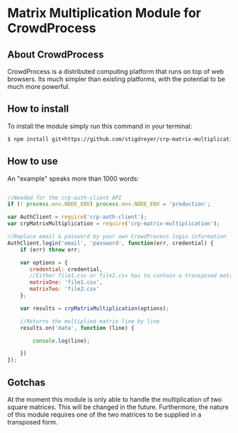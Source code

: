 # Matrix Multiplication Module for CrowdProcess

## About CrowdProcess

CrowdProcess is a distributed computing platform that runs on top of web browsers. Its much simpler than existing platforms, with the potential to be much more powerful.

## How to install

To install the module simply run this command in your terminal:

```bash
$ npm install git+https://github.com/stigdreyer/crp-matrix-multiplication.git
```

## How to use

An "example" speaks more than 1000 words:

```javascript

//Needed for the crp-auth-client API
if (! process.env.NODE_ENV) process.env.NODE_ENV = 'production';

var AuthClient = require('crp-auth-client');
var crpMatrixMultiplication = require('crp-matrix-multiplication');

//Replace email & password by your own CrowdProcess login information
AuthClient.login('email', 'password', function(err, credential) {
	if (err) throw err;

  	var options = {
	   credential: credential,
	   //Either file1.csv or file2.csv has to contain a transposed matrix
	   matrixOne: 'file1.csv',
	   matrixTwo: 'file2.csv'
	};

	var results = crpMatrixMultiplication(options);

	//Returns the multiplied matrix line by line
	results.on('data', function (line) {

		console.log(line);

	})
});

```

## Gotchas

At the moment this module is only able to handle the multiplication of two square matrices. This will be changed in the future.
Furthermore, the nature of this module requires one of the two matrices to be supplied in a transposed form.